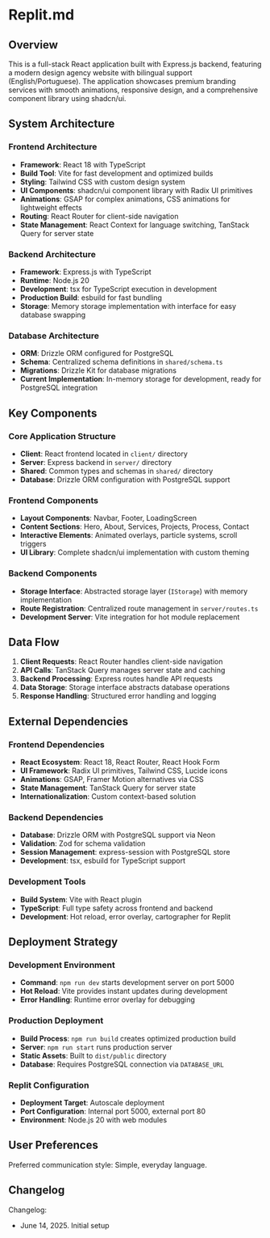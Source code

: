 # Replit.md

## Overview

This is a full-stack React application built with Express.js backend, featuring a modern design agency website with bilingual support (English/Portuguese). The application showcases premium branding services with smooth animations, responsive design, and a comprehensive component library using shadcn/ui.

## System Architecture

### Frontend Architecture
- **Framework**: React 18 with TypeScript
- **Build Tool**: Vite for fast development and optimized builds
- **Styling**: Tailwind CSS with custom design system
- **UI Components**: shadcn/ui component library with Radix UI primitives
- **Animations**: GSAP for complex animations, CSS animations for lightweight effects
- **Routing**: React Router for client-side navigation
- **State Management**: React Context for language switching, TanStack Query for server state

### Backend Architecture
- **Framework**: Express.js with TypeScript
- **Runtime**: Node.js 20
- **Development**: tsx for TypeScript execution in development
- **Production Build**: esbuild for fast bundling
- **Storage**: Memory storage implementation with interface for easy database swapping

### Database Architecture
- **ORM**: Drizzle ORM configured for PostgreSQL
- **Schema**: Centralized schema definitions in `shared/schema.ts`
- **Migrations**: Drizzle Kit for database migrations
- **Current Implementation**: In-memory storage for development, ready for PostgreSQL integration

## Key Components

### Core Application Structure
- **Client**: React frontend located in `client/` directory
- **Server**: Express backend in `server/` directory  
- **Shared**: Common types and schemas in `shared/` directory
- **Database**: Drizzle ORM configuration with PostgreSQL support

### Frontend Components
- **Layout Components**: Navbar, Footer, LoadingScreen
- **Content Sections**: Hero, About, Services, Projects, Process, Contact
- **Interactive Elements**: Animated overlays, particle systems, scroll triggers
- **UI Library**: Complete shadcn/ui implementation with custom theming

### Backend Components
- **Storage Interface**: Abstracted storage layer (`IStorage`) with memory implementation
- **Route Registration**: Centralized route management in `server/routes.ts`
- **Development Server**: Vite integration for hot module replacement

## Data Flow

1. **Client Requests**: React Router handles client-side navigation
2. **API Calls**: TanStack Query manages server state and caching
3. **Backend Processing**: Express routes handle API requests
4. **Data Storage**: Storage interface abstracts database operations
5. **Response Handling**: Structured error handling and logging

## External Dependencies

### Frontend Dependencies
- **React Ecosystem**: React 18, React Router, React Hook Form
- **UI Framework**: Radix UI primitives, Tailwind CSS, Lucide icons
- **Animations**: GSAP, Framer Motion alternatives via CSS
- **State Management**: TanStack Query for server state
- **Internationalization**: Custom context-based solution

### Backend Dependencies
- **Database**: Drizzle ORM with PostgreSQL support via Neon
- **Validation**: Zod for schema validation
- **Session Management**: express-session with PostgreSQL store
- **Development**: tsx, esbuild for TypeScript support

### Development Tools
- **Build System**: Vite with React plugin
- **TypeScript**: Full type safety across frontend and backend
- **Development**: Hot reload, error overlay, cartographer for Replit

## Deployment Strategy

### Development Environment
- **Command**: `npm run dev` starts development server on port 5000
- **Hot Reload**: Vite provides instant updates during development
- **Error Handling**: Runtime error overlay for debugging

### Production Deployment
- **Build Process**: `npm run build` creates optimized production build
- **Server**: `npm run start` runs production server
- **Static Assets**: Built to `dist/public` directory
- **Database**: Requires PostgreSQL connection via `DATABASE_URL`

### Replit Configuration
- **Deployment Target**: Autoscale deployment
- **Port Configuration**: Internal port 5000, external port 80
- **Environment**: Node.js 20 with web modules

## User Preferences

Preferred communication style: Simple, everyday language.

## Changelog

Changelog:
- June 14, 2025. Initial setup